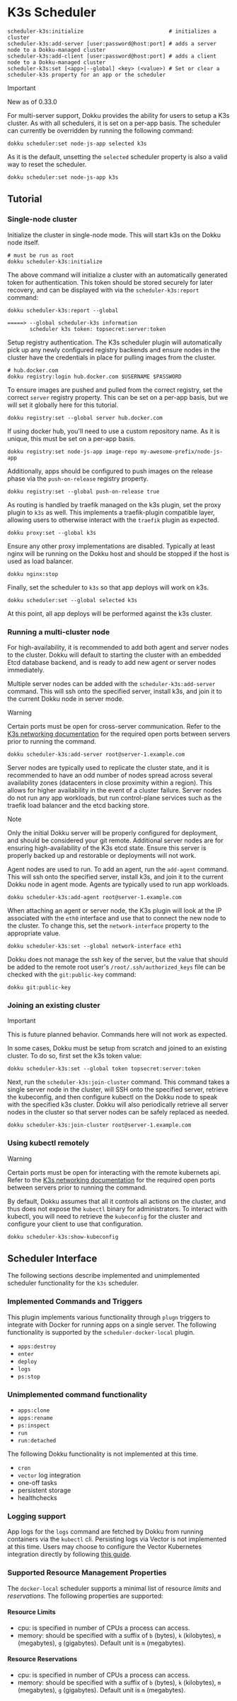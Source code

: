 # K3s Scheduler

```
scheduler-k3s:initialize                           # initializes a cluster
scheduler-k3s:add-server [user:password@host:port] # adds a server node to a Dokku-managed cluster
scheduler-k3s:add-client [user:password@host:port] # adds a client node to a Dokku-managed cluster
scheduler-k3s:set [<app>|--global] <key> (<value>) # Set or clear a scheduler-k3s property for an app or the scheduler
```

> [!IMPORTANT]
> New as of 0.33.0

For multi-server support, Dokku provides the ability for users to setup a K3s cluster. As with all schedulers, it is set on a per-app basis. The scheduler can currently be overridden by running the following command:

```shell
dokku scheduler:set node-js-app selected k3s
```

As it is the default, unsetting the `selected` scheduler property is also a valid way to reset the scheduler.

```shell
dokku scheduler:set node-js-app k3s
```

## Tutorial

### Single-node cluster

Initialize the cluster in single-node mode. This will start k3s on the Dokku node itself.

```shell
# must be run as root
dokku scheduler-k3s:initialize
```

The above command will initialize a cluster with an automatically generated token for authentication. This token should be stored securely for later recovery, and can be displayed with via the `scheduler-k3s:report` command:

```shell
dokku scheduler-k3s:report --global
```

```
=====> --global scheduler-k3s information
       scheduler k3s token: topsecret:server:token
```

Setup registry authentication. The K3s scheduler plugin will automatically pick up any newly configured registry backends and ensure nodes in the cluster have the credentials in place for pulling images from the cluster.

```shell
# hub.docker.com
dokku registry:login hub.docker.com $USERNAME $PASSWORD
```

To ensure images are pushed and pulled from the correct registry, set the correct `server` registry property. This can be set on a per-app basis, but we will set it globally here for this tutorial.

```shell
dokku registry:set --global server hub.docker.com
```

If using docker hub, you'll need to use a custom repository name. As it is unique, this must be set on a per-app basis.

```shell
dokku registry:set node-js-app image-repo my-awesome-prefix/node-js-app
```

Additionally, apps should be configured to push images on the release phase via the `push-on-release` registry property.

```shell
dokku registry:set --global push-on-release true
```

As routing is handled by traefik managed on the k3s plugin, set the proxy plugin to `k3s` as well. This implements a traefik-plugin compatible layer, allowing users to otherwise interact with the `traefik` plugin as expected.

```shell
dokku proxy:set --global k3s
```

Ensure any other proxy implementations are disabled. Typically at least nginx will be running on the Dokku host and should be stopped if the host is used as load balancer.

```shell
dokku nginx:stop
```

Finally, set the scheduler to `k3s` so that app deploys will work on k3s.

```shell
dokku scheduler:set --global selected k3s
```

At this point, all app deploys will be performed against the k3s cluster.

### Running a multi-cluster node

For high-availability, it is recommended to add both agent and server nodes to the cluster. Dokku will default to starting the cluster with an embedded Etcd database backend, and is ready to add new agent or server nodes immediately.

Multiple server nodes can be added with the `scheduler-k3s:add-server` command. This will ssh onto the specified server, install k3s, and join it to the current Dokku node in server mode.

> [!WARNING]
> Certain ports must be open for cross-server communication. Refer to the [K3s networking documentation](https://docs.k3s.io/installation/requirements?os=debian#networking) for the required open ports between servers prior to running the command.

```shell
dokku scheduler-k3s:add-server root@server-1.example.com
```

Server nodes are typically used to replicate the cluster state, and it is recommended to have an odd number of nodes spread across several availability zones (datacenters in close proximity within a region). This allows for higher availability in the event of a cluster failure. Server nodes do not run any app workloads, but run control-plane services such as the traefik load balancer and the etcd backing store.

> [!NOTE]
> Only the initial Dokku server will be properly configured for deployment, and should be considered your git remote. Additional server nodes are for ensuring high-availability of the K3s etcd state. Ensure this server is properly backed up and restorable or deployments will not work.

Agent nodes are used to run. To add an agent, run the `add-agent` command. This will ssh onto the specified server, install k3s, and join it to the current Dokku node in agent mode. Agents are typically used to run app workloads.

```shell
dokku scheduler-k3s:add-agent root@server-1.example.com
```

When attaching an agent or server node, the K3s plugin will look at the IP associated with the `eth0` interface and use that to connect the new node to the cluster. To change this, set the `network-interface` property to the appropriate value.

```shell
dokku scheduler-k3s:set --global network-interface eth1
```

Dokku does not manage the ssh key of the server, but the value that should be added to the remote root user's `/root/.ssh/authorized_keys` file can be checked with the `git:public-key` command:

```shell
dokku git:public-key
```

### Joining an existing cluster

> [!IMPORTANT]
> This is future planned behavior. Commands here will not work as expected.

In some cases, Dokku must be setup from scratch and joined to an existing cluster. To do so, first set the k3s token value:

```shell
dokku scheduler-k3s:set --global token topsecret:server:token
```

Next, run the `scheduler-k3s:join-cluster` command. This command takes a single server node in the cluster, will SSH onto the specified server, retrieve the kubeconfig, and then configure kubectl on the Dokku node to speak with the specified k3s cluster. Dokku will also periodically retrieve all server nodes in the cluster so that server nodes can be safely replaced as needed.

```shell
dokku scheduler-k3s:join-cluster root@server-1.example.com
```

### Using kubectl remotely

> [!WARNING]
> Certain ports must be open for interacting with the remote kubernets api. Refer to the [K3s networking documentation](https://docs.k3s.io/installation/requirements?os=debian#networking) for the required open ports between servers prior to running the command.

By default, Dokku assumes that all it controls all actions on the cluster, and thus does not expose the `kubectl` binary for administrators. To interact with kubectl, you will need to retrieve the `kubeconfig` for the cluster and configure your client to use that configuration.

```shell
dokku scheduler-k3s:show-kubeconfig
```

## Scheduler Interface

The following sections describe implemented and unimplemented scheduler functionality for the `k3s` scheduler.

### Implemented Commands and Triggers

This plugin implements various functionality through `plugn` triggers to integrate with Docker for running apps on a single server. The following functionality is supported by the `scheduler-docker-local` plugin.

- `apps:destroy`
- `enter`
- `deploy`
- `logs`
- `ps:stop`

### Unimplemented command functionality

- `apps:clone`
- `apps:rename`
- `ps:inspect`
- `run`
- `run:detached`

The following Dokku functionality is not implemented at this time.

- `cron`
- `vector` log integration
- one-off tasks
- persistent storage
- healthchecks

### Logging support

App logs for the `logs` command are fetched by Dokku from running containers via the `kubectl` cli. Persisting logs via Vector is not implemented at this time. Users may choose to configure the Vector Kubernetes integration directly by following [this guide](https://vector.dev/docs/setup/installation/platforms/kubernetes/).

### Supported Resource Management Properties

The `docker-local` scheduler supports a minimal list of resource _limits_ and _reservations_. The following properties are supported:

#### Resource Limits

- cpu: is specified in number of CPUs a process can access.
- memory: should be specified with a suffix of `b` (bytes), `k` (kilobytes), `m` (megabytes), `g` (gigabytes). Default unit is `m` (megabytes).

#### Resource Reservations

- cpu: is specified in number of CPUs a process can access.
- memory: should be specified with a suffix of `b` (bytes), `k` (kilobytes), `m` (megabytes), `g` (gigabytes). Default unit is `m` (megabytes).
